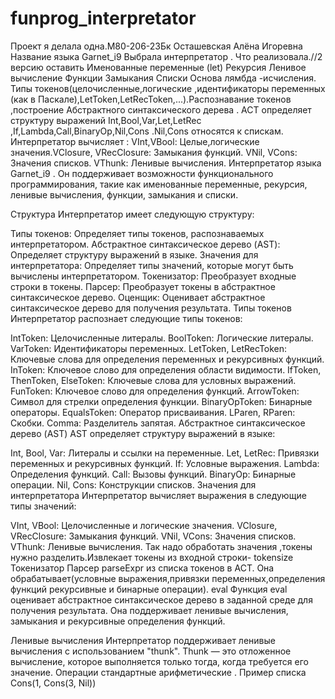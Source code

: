 # funprog_interpretator
 Проект я делала одна.М80-206-23Бк Осташевская Алёна Игоревна
 Название языка Garnet_i9
 Выбрала интерпретатор .
 Что реализовала.//2 версию оставить 
 Именованные переменные (let)
 Рекурсия
 Ленивое вычисление
 Функции
 Замыкания
 Списки 
 Основа лямбда -исчисления.
 Типы токенов(целочисленные,логические ,идентификаторы переменных (как в Паскале),LetToken,LetRecToken,...).Распознавание токенов  ,построение Абстрактного синтаксического дерева . 
 АСТ определяет структуру выражений  Int,Bool,Var,Let,LetRec ,If,Lambda,Call,BinaryOp,Nil,Cons .Nil,Cons относятся к спискам.
 Интерпретатор вычисляет : VInt,VBool: Целые,логические значения.VClosure, VRecClosure: Замыкания функций.
VNil, VCons: Значения списков.
VThunk: Ленивые вычисления.
Интерпретатор языка Garnet_i9 . Он поддерживает  возможности функционального программирования, такие как именованные переменные, рекурсия, ленивые вычисления, функции, замыкания и списки.

Структура 
Интерпретатор имеет следующую структуру:

Типы токенов: Определяет типы токенов, распознаваемых интерпретатором.
Абстрактное синтаксическое дерево (AST): Определяет структуру выражений в языке.
Значения для интерпретатора: Определяет типы значений, которые могут быть вычислены интерпретатором.
Токенизатор: Преобразует входные строки в токены.
Парсер: Преобразует токены в абстрактное синтаксическое дерево.
Оценщик: Оценивает абстрактное синтаксическое дерево для получения результата.
Типы токенов
Интерпретатор распознает следующие типы токенов:

IntToken: Целочисленные литералы.
BoolToken: Логические литералы.
VarToken: Идентификаторы переменных.
LetToken, LetRecToken: Ключевые слова для определения переменных и рекурсивных функций.
InToken: Ключевое слово для определения области видимости.
IfToken, ThenToken, ElseToken: Ключевые слова для условных выражений.
FunToken: Ключевое слово для определения функций.
ArrowToken: Символ для стрелки определения функции.
BinaryOpToken: Бинарные операторы.
EqualsToken: Оператор присваивания.
LParen, RParen: Скобки.
Comma: Разделитель запятая.
Абстрактное синтаксическое дерево (AST)
AST определяет структуру выражений в языке:

Int, Bool, Var: Литералы и ссылки на переменные.
Let, LetRec: Привязки переменных и рекурсивных функций.
If: Условные выражения.
Lambda: Определения функций.
Call: Вызовы функций.
BinaryOp: Бинарные операции.
Nil, Cons: Конструкции списков.
Значения для интерпретатора
Интерпретатор вычисляет выражения в следующие типы значений:

VInt, VBool: Целочисленные и логические значения.
VClosure, VRecClosure: Замыкания функций.
VNil, VCons: Значения списков.
VThunk: Ленивые вычисления.
Так надо обработать значения ,токены нужно разделить.Извлекает токены из входной строки- tokensize
Токенизатор
Парсер
parseExpr из списка токенов в АСТ. Она обрабатывает(условные выражения,привязки переменных,определения функций рекурсивные и бинарные операции).
eval
Функция eval оценивает абстрактное синтаксическое дерево в заданной среде для получения результата. Она поддерживает ленивые вычисления, замыкания и рекурсивные определения функций.

Ленивые вычисления
Интерпретатор поддерживает ленивые вычисления с использованием "thunk". Thunk — это отложенное вычисление, которое выполняется только тогда, когда требуется его значение.
Операции стандартные арифметические . Пример списка Cons(1, Cons(3, Nil))
